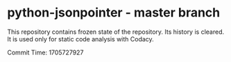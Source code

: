 # python-jsonpointer - master branch

This repository contains frozen state of the repository.
Its history is cleared. It is used only for static code
analysis with Codacy.

Commit Time: 1705727927